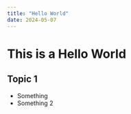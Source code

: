 ```yaml
---
title: "Hello World"
date: 2024-05-07
---
```


# This is a Hello World
## Topic 1
- Something
- Something 2

